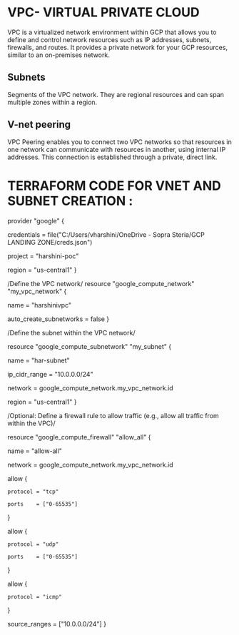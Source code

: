 # VPC- VIRTUAL PRIVATE CLOUD

VPC is a virtualized network environment within GCP that allows you to define and control network resources such as IP addresses, subnets, firewalls, and routes. It provides a private network for your GCP resources, similar to an on-premises network.

## Subnets 
Segments of the VPC network. They are regional resources and can span multiple zones within a region.

## V-net peering
VPC Peering enables you to connect two VPC networks so that resources in one network can communicate with resources in another, using internal IP addresses. This connection is established through a private, direct link.

# TERRAFORM CODE FOR VNET AND SUBNET CREATION :

provider "google" {

  credentials = file("C:/Users/vharshini/OneDrive - Sopra Steria/GCP LANDING ZONE/creds.json")
  
  project     = "harshini-poc"
  
  region      = "us-central1"
}

/Define the VPC network/
resource "google_compute_network" "my_vpc_network" {

  name                    = "harshinivpc"
  
  auto_create_subnetworks = false
}

/Define the subnet within the VPC network/

resource "google_compute_subnetwork" "my_subnet" {

  name          = "har-subnet"
  
  ip_cidr_range  = "10.0.0.0/24"
  
  network        = google_compute_network.my_vpc_network.id
  
  region         = "us-central1"
}

/Optional: Define a firewall rule to allow traffic (e.g., allow all traffic from within the VPC)/

resource "google_compute_firewall" "allow_all" {

  name    = "allow-all"
  
  network = google_compute_network.my_vpc_network.id

  allow {
  
    protocol = "tcp"
    
    ports    = ["0-65535"]
    
  }

  allow {
  
    protocol = "udp"
    
    ports    = ["0-65535"]
  }

  allow {
  
    protocol = "icmp"
  }

  source_ranges = ["10.0.0.0/24"]
}
